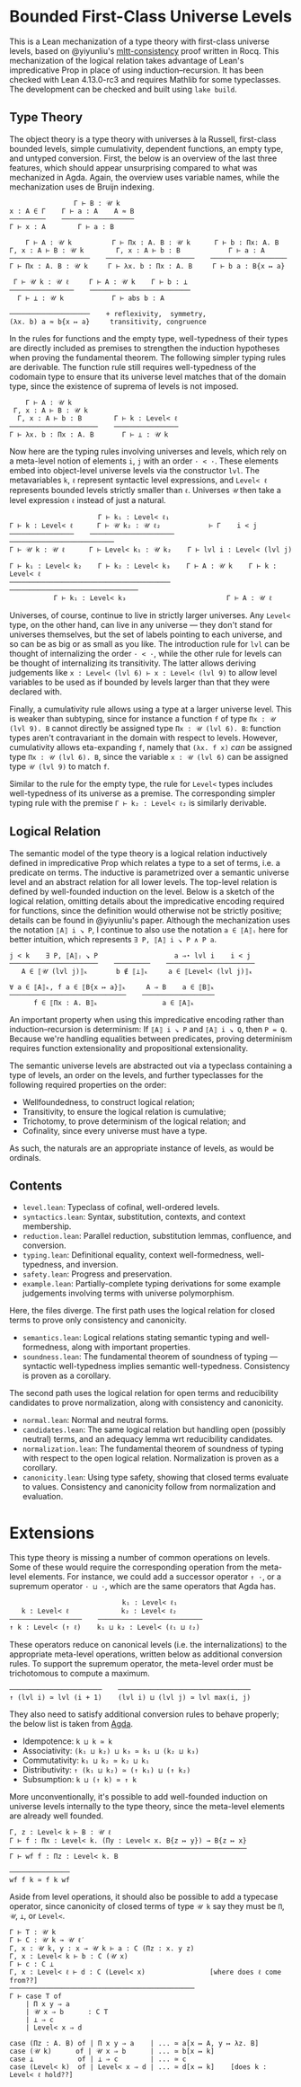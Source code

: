 # Bounded First-Class Universe Levels

This is a Lean mechanization of a type theory with first-class universe levels,
based on @yiyunliu's [mltt-consistency](https://github.com/yiyunliu/mltt-consistency)
proof written in Rocq.
This mechanization of the logical relation takes advantage
of Lean's impredicative Prop in place of using induction–recursion.
It has been checked with Lean 4.13.0-rc3 and requires Mathlib for some typeclasses.
The development can be checked and built using `lake build`.

## Type Theory

The object theory is a type theory with universes à la Russell,
first-class bounded levels, simple cumulativity, dependent functions, an empty type,
and untyped conversion.
First, the below is an overview of the last three features,
which should appear unsurprising compared to what was mechanized in Agda.
Again, the overview uses variable names, while the mechanization uses de Bruijn indexing.

```
                Γ ⊢ B : 𝒰 k
x : A ∈ Γ    Γ ⊢ a : A    A ≈ B
─────────    ──────────────────
Γ ⊢ x : A        Γ ⊢ a : B

    Γ ⊢ A : 𝒰 k          Γ ⊢ Πx : A. B : 𝒰 k      Γ ⊢ b : Πx: A. B
Γ, x : A ⊢ B : 𝒰 k        Γ, x : A ⊢ b : B            Γ ⊢ a : A
────────────────────    ──────────────────────    ───────────────────
Γ ⊢ Πx : A. B : 𝒰 k     Γ ⊢ λx. b : Πx : A. B     Γ ⊢ b a : B{x ↦ a}

 Γ ⊢ 𝒰 k : 𝒰 ℓ     Γ ⊢ A : 𝒰 k    Γ ⊢ b : ⊥
────────────────    ─────────────────────────
  Γ ⊢ ⊥ : 𝒰 k            Γ ⊢ abs b : A

────────────────────    + reflexivity,  symmetry,
(λx. b) a ≈ b{x ↦ a}     transitivity, congruence
```

In the rules for functions and the empty type,
well-typedness of their types are directly included as premises
to strengthen the induction hypotheses when proving the fundamental theorem.
The following simpler typing rules are derivable.
The function rule still requires well-typedness of the codomain type
to ensure that its universe level matches that of the domain type,
since the existence of suprema of levels is not imposed.

```
    Γ ⊢ A : 𝒰 k
 Γ, x : A ⊢ B : 𝒰 k
  Γ, x : A ⊢ b : B        Γ ⊢ k : Level< ℓ
──────────────────────    ────────────────
Γ ⊢ λx. b : Πx : A. B       Γ ⊢ ⊥ : 𝒰 k
```

Now here are the typing rules involving universes and levels,
which rely on a meta-level notion of elements `i`, `j` with an order `· < ·`.
These elements embed into object-level universe levels via the constructor `lvl`.
The metavariables `k`, `ℓ` represent syntactic level expressions,
and `Level< ℓ` represents bounded levels strictly smaller than `ℓ`.
Universes `𝒰` then take a level expression `ℓ` instead of just a natural.

```
                      Γ ⊢ k₁ : Level< ℓ₁
Γ ⊢ k : Level< ℓ      Γ ⊢ 𝒰 k₂ : 𝒰 ℓ₂            ⊢ Γ    i < j 
────────────────    ─────────────────────    ──────────────────────────
Γ ⊢ 𝒰 k : 𝒰 ℓ      Γ ⊢ Level< k₁ : 𝒰 k₂    Γ ⊢ lvl i : Level< (lvl j)

Γ ⊢ k₁ : Level< k₂    Γ ⊢ k₂ : Level< k₃    Γ ⊢ A : 𝒰 k    Γ ⊢ k : Level< ℓ
────────────────────────────────────────    ────────────────────────────────
           Γ ⊢ k₁ : Level< k₃                         Γ ⊢ A : 𝒰 ℓ
```

Universes, of course, continue to live in strictly larger universes.
Any `Level<` type, on the other hand, can live in any universe —
they don't stand for universes themselves,
but the set of labels pointing to each universe,
and so can be as big or as small as you like.
The introduction rule for `lvl` can be thought of internalizing the order `· < ·`,
while the other rule for levels can be thought of internalizing its transitivity.
The latter allows deriving judgements like `x : Level< (lvl 6) ⊢ x : Level< (lvl 9)`
to allow level variables to be used as if bounded by levels
larger than that they were declared with.

Finally, a cumulativity rule allows using a type at a larger universe level.
This is weaker than subtyping, since for instance a function
`f` of type `Πx : 𝒰 (lvl 9). B` cannot directly be assigned type `Πx : 𝒰 (lvl 6). B`:
function types aren't contravariant in the domain with respect to levels.
However, cumulativity allows eta-expanding `f`, namely that
`(λx. f x)` *can* be assigned type `Πx : 𝒰 (lvl 6). B`,
since the variable `x : 𝒰 (lvl 6)` can be assigned type `𝒰 (lvl 9)` to match `f`.

Similar to the rule for the empty type,
the rule for `Level<` types includes well-typedness of its universe as a premise.
The corresponding simpler typing rule with the premise
`Γ ⊢ k₂ : Level< ℓ₂` is similarly derivable.

## Logical Relation

The semantic model of the type theory is a logical relation
inductively defined in impredicative Prop
which relates a type to a set of terms, i.e. a predicate on terms.
The inductive is parametrized over a semantic universe level
and an abstract relation for all lower levels.
The top-level relation is defined by well-founded induction on the level.
Below is a sketch of the logical relation,
omitting details about the impredicative encoding required for functions,
since the definition would otherwise not be strictly positive;
details can be found in @yiyunliu's paper.
Although the mechanization uses the notation `⟦A⟧ i ↘ P`,
I continue to also use the notation `a ∈ ⟦A⟧ᵢ` here for better intuition,
which represents `∃ P, ⟦A⟧ i ↘ P ∧ P a`.

```
j < k    ∃ P, ⟦A⟧ⱼ ↘ P                   a ⇒⋆ lvl i    i < j
──────────────────────    ─────────    ──────────────────────
   A ∈ ⟦𝒰 (lvl j)⟧ₖ       b ∉ ⟦⊥⟧ₖ     a ∈ ⟦Level< (lvl j)⟧ₖ

∀ a ∈ ⟦A⟧ₖ, f a ∈ ⟦B{x ↦ a}⟧ₖ     A ⇒ B    a ∈ ⟦B⟧ₖ
─────────────────────────────    ──────────────────
      f ∈ ⟦Πx : A. B⟧ₖ                a ∈ ⟦A⟧ₖ
```

An important property when using this impredicative encoding
rather than induction–recursion is determinism:
If `⟦A⟧ i ↘ P` and `⟦A⟧ i ↘ Q`, then `P = Q`.
Because we're handling equalities between predicates,
proving determinism requires function extensionality and propositional extensionality.

The semantic universe levels are abstracted out via a typeclass
containing a type of levels, an order on the levels,
and further typeclasses for the following required properties on the order:

* Wellfoundedness, to construct logical relation;
* Transitivity, to ensure the logical relation is cumulative;
* Trichotomy, to prove determinism of the logical relation; and
* Cofinality, since every universe must have a type.

As such, the naturals are an appropriate instance of levels, as would be ordinals.

## Contents

* `level.lean`: Typeclass of cofinal, well-ordered levels.
* `syntactics.lean`: Syntax, substitution, contexts, and context membership.
* `reduction.lean`: Parallel reduction, substitution lemmas, confluence, and conversion.
* `typing.lean`: Definitional equality, context well-formedness, well-typedness, and inversion.
* `safety.lean`: Progress and preservation.
* `example.lean`: Partially-complete typing derivations for some example judgements
  involving terms with universe polymorphism.

Here, the files diverge. The first path uses the logical relation for closed terms
to prove only consistency and canonicity.

* `semantics.lean`: Logical relations stating semantic typing and well-formedness,
  along with important properties.
* `soundness.lean`: The fundamental theorem of soundness of typing —
  syntactic well-typedness implies semantic well-typedness.
  Consistency is proven as a corollary.

The second path uses the logical relation for open terms and reducibility candidates
to prove normalization, along with consistency and canonicity.

* `normal.lean`: Normal and neutral forms.
* `candidates.lean`: The same logical relation but handling open (possibly neutral) terms,
  and an adequacy lemma wrt reducibility candidates.
* `normalization.lean`: The fundamental theorem of soundness of typing
  with respect to the open logical relation.
  Normalization is proven as a corollary.
* `canonicity.lean`: Using type safety, showing that closed terms evaluate to values.
  Consistency and canonicity follow from normalization and evaluation.

# Extensions

This type theory is missing a number of common operations on levels.
Some of these would require the corresponding operation from the meta-level elements.
For instance, we could add a successor operator `↑ ·`, or a supremum operator `· ⊔ ·`,
which are the same operators that Agda has.

```
                            k₁ : Level< ℓ₁
   k : Level< ℓ             k₂ : Level< ℓ₂
──────────────────    ──────────────────────────
↑ k : Level< (↑ ℓ)    k₁ ⊔ k₂ : Level< (ℓ₁ ⊔ ℓ₂)
```

These operators reduce on canonical levels (i.e. the internalizations)
to the appropriate meta-level operations, written below as additional conversion rules.
To support the supremum operator, the meta-level order must be trichotomous to compute a maximum.

```
───────────────────────    ─────────────────────────────────
↑ (lvl i) ≃ lvl (i + 1)    (lvl i) ⊔ (lvl j) ≃ lvl max(i, j)
```

They also need to satisfy additional conversion rules to behave properly; the below list is taken from
[Agda](https://agda.readthedocs.io/en/latest/language/universe-levels.html#intrinsic-level-properties).

* Idempotence:   `k ⊔ k ≃ k`
* Associativity: `(k₁ ⊔ k₂) ⊔ k₃ ≃ k₁ ⊔ (k₂ ⊔ k₃)`
* Commutativity: `k₁ ⊔ k₂ ≃ k₂ ⊔ k₁`
* Distributivity: `↑ (k₁ ⊔ k₂) ≃ (↑ k₁) ⊔ (↑ k₂)`
* Subsumption:    `k ⊔ (↑ k) ≃ ↑ k`

More unconventionally, it's possible to add well-founded induction
on universe levels internally to the type theory,
since the meta-level elements are already well founded.

```
Γ, z : Level< k ⊢ B : 𝒰 ℓ
Γ ⊢ f : Πx : Level< k. (Πy : Level< x. B{z ↦ y}) → B{z ↦ x}
───────────────────────────────────────────────────────────
Γ ⊢ wf f : Πz : Level< k. B

───────────────
wf f k ≃ f k wf
```

Aside from level operations, it should also be possible to add a typecase operator,
since canonicity of closed terms of type `𝒰 k` say they must be `Π`, `𝒰`, `⊥`, or `Level<`.

```
Γ ⊢ T : 𝒰 k
Γ ⊢ C : 𝒰 k → 𝒰 ℓ′
Γ, x : 𝒰 k, y : x → 𝒰 k ⊢ a : C (Πz : x. y z)
Γ, x : Level< k ⊢ b : C (𝒰 x)
Γ ⊢ c : C ⊥
Γ, x : Level< ℓ ⊢ d : C (Level< x)                [where does ℓ come from??]
──────────────────────────────────────────────
Γ ⊢ case T of
    | Π x y ⇒ a
    | 𝒰 x ⇒ b      : C T
    | ⊥ ⇒ c
    | Level< x ⇒ d

case (Πz : A. B) of | Π x y ⇒ a    | ... ≃ a[x ↦ A, y ↦ λz. B]
case (𝒰 k)      of | 𝒰 x ⇒ b      | ... ≃ b[x ↦ k]
case ⊥           of | ⊥ ⇒ c        | ... ≃ c
case (Level< k)  of | Level< x ⇒ d | ... ≃ d[x ↦ k]    [does k : Level< ℓ hold??]
```